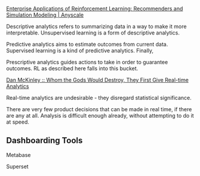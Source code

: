 
[Enterprise Applications of Reinforcement Learning: Recommenders and Simulation Modeling | Anyscale](https://www.anyscale.com/blog/enterprise-applications-of-reinforcement-learning-recommenders-and-simulation-modeling)

Descriptive analytics refers to summarizing data in a way to make it more interpretable. Unsupervised learning is a form of descriptive analytics. 

Predictive analytics aims to estimate outcomes from current data. Supervised learning is a kind of predictive analytics. Finally, 

Prescriptive analytics guides actions to take in order to guarantee outcomes. RL as described here falls into this bucket.

[Dan McKinley :: Whom the Gods Would Destroy, They First Give Real-time Analytics](https://mcfunley.com/whom-the-gods-would-destroy-they-first-give-real-time-analytics)

Real-time analytics are undesirable - they disregard statistical significance.

There are very few product decisions that can be made in real time, if there are any at all. Analysis is difficult enough already, without attempting to do it at speed.

## Dashboarding Tools

Metabase

Superset
